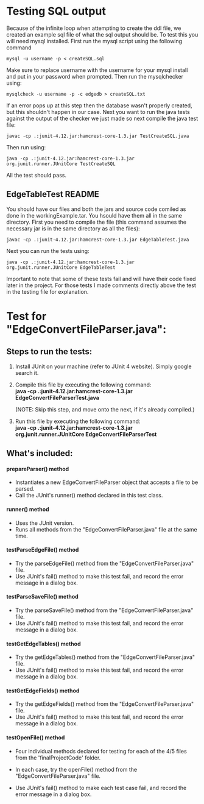 # Testing SQL output
Because of the infinite loop when attempting to create the ddl file, we created an example sql file of what the sql output should be. To test this you will need mysql installed. First run the mysql script using the following command
    
    mysql -u username -p < createSQL.sql

Make sure to replace username with the username for your mysql install and put in your password when prompted.
Then run the mysqlchecker using:

    mysqlcheck -u username -p -c edgedb > createSQL.txt

If an error pops up at this step then the database wasn't properly created, but this shouldn't happen in our case. Next you want to run the java tests against the output of the checker we just made so next compile the java test file:

    javac -cp .:junit-4.12.jar:hamcrest-core-1.3.jar TestCreateSQL.java

Then run using:

    java -cp .:junit-4.12.jar:hamcrest-core-1.3.jar org.junit.runner.JUnitCore TestCreateSQL

All the test should pass.

## EdgeTableTest README
You should have our files and both the jars and source code comiled as done in the workingExample.tar. You hsould have them all in the same directory.
First you need to compile the file (this command assumes the necessary jar is in the same directory as all the files):

    javac -cp .:junit-4.12.jar:hamcrest-core-1.3.jar EdgeTableTest.java

Next you can run the tests using:

    java -cp .:junit-4.12.jar:hamcrest-core-1.3.jar org.junit.runner.JUnitCore EdgeTableTest

Important to note that some of these tests fail and will have their code fixed later in the project. For those tests I made comments directly above the test in the testing file for explanation.



# Test for "EdgeConvertFileParser.java":

## Steps to run the tests:
1. Install JUnit on your machine (refer to JUnit 4 website). Simply google search it.
2. Compile this file by executing the following command:<br>
        **java -cp .:junit-4.12.jar:hamcrest-core-1.3.jar EdgeConvertFileParserTest.java**<br>

   (NOTE: Skip this step, and move onto the next, if it's already compiled.)<br>

3. Run this file by executing the following command:<br>
        **java -cp .:junit-4.12.jar:hamcrest-core-1.3.jar org.junit.runner.JUnitCore EdgeConvertFileParserTest**
       

## What's included:
#### prepareParser() method
* Instantiates a new EdgeConvertFileParser object that accepts a file to be parsed.
* Call the JUnit's runner() method declared in this test class.


#### runner() method
* Uses the JUnit version.
* Runs all methods from the "EdgeConvertFileParser.java" file at the same time.
 

#### testParseEdgeFile() method
* Try the parseEdgeFile() method from the "EdgeConvertFileParser.java" file.
* Use JUnit's fail() method to make this test fail, and record the error message in a dialog box.

#### testParseSaveFile() method
* Try the parseSaveFile() method from the "EdgeConvertFileParser.java" file.
* Use JUnit's fail() method to make this test fail, and record the error message in a dialog box.

#### testGetEdgeTables() method
* Try the getEdgeTables() method from the "EdgeConvertFileParser.java" file.
* Use JUnit's fail() method to make this test fail, and record the error message in a dialog box.

#### testGetEdgeFields() method
* Try the getEdgeFields() method from the "EdgeConvertFileParser.java" file.
* Use JUnit's fail() method to make this test fail, and record the error message in a dialog box.

#### testOpenFile() method
* Four individual methods declared for testing for each of the 4/5 files from the 'finalProjectCode' folder.

* In each case, try the openFile() method from the "EdgeConvertFileParser.java" file.
* Use JUnit's fail() method to make each test case fail, and record the error message in a dialog box.

